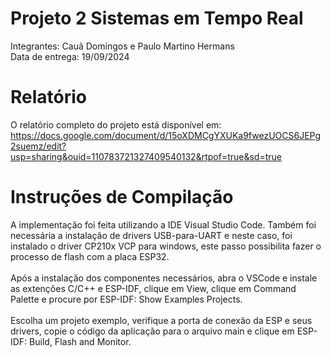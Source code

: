 # Projeto 2 Sistemas em Tempo Real

Integrantes: Cauã Domingos e Paulo Martino Hermans<br>
Data de entrega: 19/09/2024<br>

# Relatório

O relatório completo do projeto está disponível em: https://docs.google.com/document/d/15oXDMCgYXUKa9fwezUOCS6JEPg2suemz/edit?usp=sharing&ouid=110783721327409540132&rtpof=true&sd=true

# Instruções de Compilação

A implementação foi feita utilizando a IDE Visual Studio Code. Também foi necessária a instalação de drivers USB-para-UART e neste caso, foi instalado o driver CP210x VCP para windows, este passo possibilita fazer o processo de flash com a placa ESP32.<br><br>
Após a instalação dos componentes necessários, abra o VSCode e instale as extenções C/C++ e ESP-IDF, clique em View, clique em Command Palette e procure por ESP-IDF: Show Examples Projects.<br><br>
Escolha um projeto exemplo, verifique a porta de conexão da ESP e seus drivers, copie o código da aplicação para o arquivo main e clique em ESP-IDF: Build, Flash and Monitor.

